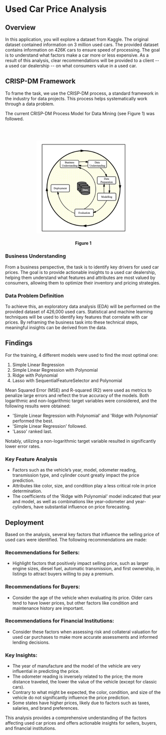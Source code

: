 # Used Car Price Analysis

## Overview
In this application, you will explore a dataset from Kaggle. The original dataset contained information on 3 million used cars. The provided dataset contains information on 426K cars to ensure speed of processing. The goal is to understand what factors make a car more or less expensive. As a result of this analysis, clear recommendations will be provided to a client -- a used car dealership -- on what consumers value in a used car.

## CRISP-DM Framework
To frame the task, we use the CRISP-DM process, a standard framework in the industry for data projects. This process helps systematically work through a data problem.

The current CRISP-DM Process Model for Data Mining (see Figure 1) was followed.

</br>
</br>
<p align="center">
<img src="images/crisp.png" width="300px" height="300px">
<h4 align="center"> Figure 1</h4>
</p>

### Business Understanding
From a business perspective, the task is to identify key drivers for used car prices. The goal is to provide actionable insights to a used car dealership, helping them understand what features and attributes are most valued by consumers, allowing them to optimize their inventory and pricing strategies.

### Data Problem Definition
To achieve this, an exploratory data analysis (EDA) will be performed on the provided dataset of 426,000 used cars. Statistical and machine learning techniques will be used to identify key features that correlate with car prices. By reframing the business task into these technical steps, meaningful insights can be derived from the data.

## Findings
For the training, 4 different models were used to find the most optimal one:
1. Simple Linear Regression
2. Simple Linear Regression with Polynomial
3. Ridge with Polynomial
4. Lasso with SequentialFeatureSelector and Polynomial

Mean Squared Error (MSE) and R-squared (R2) were used as metrics to penalize large errors and reflect the true accuracy of the models. Both logarithmic and non-logarithmic target variables were considered, and the following results were obtained:

- 'Simple Linear Regression with Polynomial' and 'Ridge with Polynomial' performed the best.
- 'Simple Linear Regression' followed.
- 'Lasso' ranked last.

Notably, utilizing a non-logarithmic target variable resulted in significantly lower error rates.

### Key Feature Analysis
- Factors such as the vehicle’s year, model, odometer reading, transmission type, and cylinder count greatly impact the price prediction.
- Attributes like color, size, and condition play a less critical role in price determination.
- The coefficients of the 'Ridge with Polynomial' model indicated that year and model, as well as combinations like year-odometer and year-cylinders, have substantial influence on price forecasting.

## Deployment
Based on the analysis, several key factors that influence the selling price of used cars were identified. The following recommendations are made:

### Recommendations for Sellers:
- Highlight factors that positively impact selling price, such as larger engine sizes, diesel fuel, automatic transmission, and first ownership, in listings to attract buyers willing to pay a premium.

### Recommendations for Buyers:
- Consider the age of the vehicle when evaluating its price. Older cars tend to have lower prices, but other factors like condition and maintenance history are important.

### Recommendations for Financial Institutions:
- Consider these factors when assessing risk and collateral valuation for used car purchases to make more accurate assessments and informed lending decisions.

### Key Insights:
- The year of manufacture and the model of the vehicle are very influential in predicting the price.
- The odometer reading is inversely related to the price; the more distance traveled, the lower the value of the vehicle (except for classic cars).
- Contrary to what might be expected, the color, condition, and size of the vehicle do not significantly influence the price prediction.
- Some states have higher prices, likely due to factors such as taxes, salaries, and brand preferences.

This analysis provides a comprehensive understanding of the factors affecting used car prices and offers actionable insights for sellers, buyers, and financial institutions.

